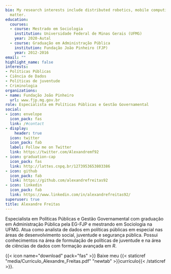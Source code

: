 ```yaml
---
bio: My research interests include distributed robotics, mobile computing and programmable
  matter.
education:
  courses:
  - course: Mestrado em Sociologia
    institution: Universidade Federal de Minas Gerais (UFMG)
    year: 2020-Autal
  - course: Graduação em Administração Pública
    institution: Fundação João Pinheiro (FJP)
    year: 2012-2016
email: ""
highlight_name: false
interests:
- Políticas Públicas
- Ciência de Dados
- Políticas de juventude
- Criminologia
organizations:
- name: Fundação João Pinheiro
  url: www.fjp.mg.gov.br
role: Especialista em Políticas Públicas e Gestão Governamental
social:
- icon: envelope
  icon_pack: fas
  link: /#contact
- display:
    header: true
  icon: twitter
  icon_pack: fab
  label: Follow me on Twitter
  link: https://twitter.com/Alexandremf92
- icon: graduation-cap
  icon_pack: fas
  link: http://lattes.cnpq.br/1273953653803386
- icon: github
  icon_pack: fab
  link: https://github.com/alexandrefreitas92
- icon: linkedin
  icon_pack: fab
  link: https://www.linkedin.com/in/alexandrefreitas92/
superuser: true
title: Alexandre Freitas
---
```


Especialista em Políticas Públicas e Gestão Governamental com graduação em Administração Pública pela EG-FJP e mestrando em Sociologia na UFMG. Atua como analista de dados em políticas públicas em especial nas áreas de desenvolvimento social, juventude e segurança pública. Possui conhecimentos na área de formulação de políticas de juventude e na área de ciências de dados com formação avançada em *R*.


{{< icon name="download" pack="fas" >}} Baixe meu {{< staticref "media/Curriculo_Alexandre_Freitas.pdf" "newtab" >}}currículo{{< /staticref >}}.
